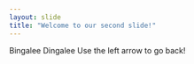 ```yaml
---
layout: slide
title: "Welcome to our second slide!"
---
```

Bingalee Dingalee
Use the left arrow to go back!
